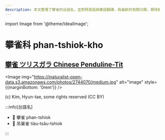 ```yaml
---
description: 本文整理了攀雀的台語名，並對照英語與華語翻譯，與最新的鳥類分類，期待能夠供未來的台語鳥類圖鑑當作參考
---
```


import Image from '@theme/IdealImage';

# 攀雀科 phan-tshiok-kho

## [攀雀 ツリスガラ Chinese Penduline-Tit](https://ebird.org/species/chptit1)

<Image img="https://inaturalist-open-data.s3.amazonaws.com/photos/2744070/medium.jpg" alt="image" style={{marginBottom: '0rem'}} />

<p className="image-caption">
(c) Kim, Hyun-tae, some rights reserved (CC BY)
</p>

:::info[台語名]

- 🎯 攀雀 phan-tshiok
- 🎯 吊巣雀 tiàu-tsâu-tshiok

:::
